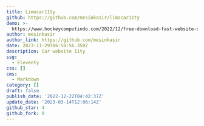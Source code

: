 ```yaml
---
title: Limocar11ty
github: https://github.com/mesinkasir/limocar11ty
demo: >-
  https://www.hockeycomputindo.com/2022/12/free-download-fast-website-seo-car11ty.html
author: mesinkasir
author_link: https://github.com/mesinkasir
date: 2023-11-29T06:50:56.350Z
description: Car website 11ty
ssg:
  - Eleventy
css: []
cms:
  - Markdown
category: []
draft: false
publish_date: '2022-12-22T04:42:37Z'
update_date: '2023-03-14T12:06:14Z'
github_star: 4
github_fork: 0
---
```

